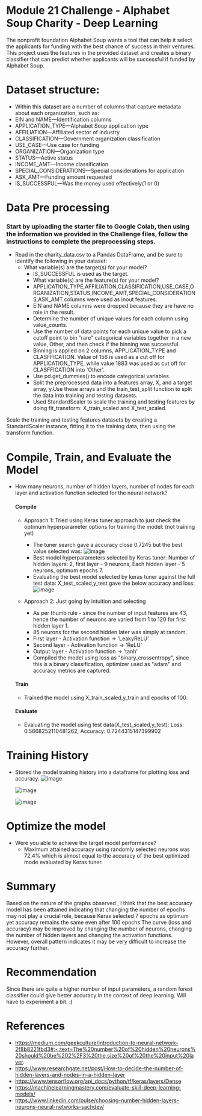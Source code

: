 # Module 21 Challenge - Alphabet Soup Charity - Deep Learning
The nonprofit foundation Alphabet Soup wants a tool that can help it select the applicants for funding with the best chance of success in their ventures. This project uses the features in the provided dataset and creates a binary classifier that can predict whether applicants will be successful if funded by Alphabet Soup.

# Dataset structure: 
   * Within this dataset are a number of columns that capture metadata about each organization, such as:
   * EIN and NAME—Identification columns
   * APPLICATION_TYPE—Alphabet Soup application type
   * AFFILIATION—Affiliated sector of industry
   * CLASSIFICATION—Government organization classification
   * USE_CASE—Use case for funding
   * ORGANIZATION—Organization type
   * STATUS—Active status
   * INCOME_AMT—Income classification
   * SPECIAL_CONSIDERATIONS—Special considerations for application
   * ASK_AMT—Funding amount requested
   * IS_SUCCESSFUL—Was the money used effectively(1 or 0)
     

# Data Pre processing
  ### Start by uploading the starter file to Google Colab, then using the information we provided in the Challenge files, follow the instructions to complete the preprocessing steps.

  * Read in the charity_data.csv to a Pandas DataFrame, and be sure to identify the following in your dataset:
    * What variable(s) are the target(s) for your model?
      * IS_SUCCESSFUL is used as the target. 
      * What variable(s) are the feature(s) for your model?
      * APPLICATION_TYPE,AFFILIATION,CLASSIFICATION,USE_CASE,ORGANIZATION,STATUS,INCOME_AMT,SPECIAL_CONSIDERATIONS,ASK_AMT columns were used as inout features.
      * EIN and NAME columns were dropped because they are have no role in the result. 
      * Determine the number of unique values for each column using value_counts.
      * Use the number of data points for each unique value to pick a cutoff point to bin "rare" categorical variables together in a new value, Other, and then check if the binning was successful.
      * Binning is applied on 2 columns, APPLICATION_TYPE and CLASFFICATION.
        Value of 156 is used as a cut off for APPLICATION_TYPE, while value 1883 was used as cut off for CLASFFICATION into 'Other'. 
      * Use pd.get_dummies() to encode categorical variables.
      * Split the preprocessed data into a features array, X, and a target array, y.Use these arrays and the train_test_split function to split the data into training and testing datasets.
      * Used StandardScaler to scale the training and testing features by doing fit_transform:  X_train_scaled and X_test_scaled. 

Scale the training and testing features datasets by creating a StandardScaler instance, fitting it to the training data, then using the transform function.

# Compile, Train, and Evaluate the Model
* How many neurons, number of hidden layers, number of nodes for each layer and activation function selected for the neural network?
  #### Compile
  * Approach 1: Tried using Keras tuner approach to just check the optimum hyperparameter options for training the model: (not training yet)
    
    * The tuner search gave a accuracy close 0.7245 but the best value selected was:
      ![image](https://github.com/BijoyetaK/deep-learning-challeng/assets/126313924/12cd70d5-45f1-459c-b77b-2190293f8f0a)
    * Best model hyperparameters selected by Keras tuner:
      Number of hidden layers: 2, first layer - 9 neurons, Each hidden layer - 5 neurons, optimum epochs 7.
    * Evaluating the best model selected by keras tuner against the full test data: X_test_scaled,y_test gave the below accuracy and loss:
      ![image](https://github.com/BijoyetaK/deep-learning-challeng/assets/126313924/e90fe18e-d689-4703-a263-d5ec29abcaef)
      
  * Approach 2: Just going by intuition and selecting 
    * As per thumb rule - since the number of input features are 43, hence the number of neurons are varied from 1 to 120 for first hidden layer 1.
    * 85 neurons for the second hidden later was simply at random.
    * First layer - Activation function -> 'LeakyReLU'
    * Second layer - Activation function -> 'ReLU'
    * Output layer - Activation function -> 'tanh'
    * Compiled the model using loss as "binary_crossentropy", since this is a binary classification, optimizer used as "adam" and accuracy metrics are captured.
  #### Train   
    * Trained the model using X_train_scaled,y_train and epochs of 100.
  #### Evaluate
    * Evaluating the model using test data(X_test_scaled,y_test):
      Loss: 0.5668252110481262, Accuracy: 0.7244315147399902
         
# Training History 
  * Stored the model training history into a dataframe for plotting loss and accuracy.
    ![image](https://github.com/BijoyetaK/deep-learning-challeng/assets/126313924/0a6ca654-7fb9-4334-8266-430a6eb666fc)

    ![image](https://github.com/BijoyetaK/deep-learning-challeng/assets/126313924/4b05db5b-c39f-464b-85d5-59d3bc282ab9)

    ![image](https://github.com/BijoyetaK/deep-learning-challeng/assets/126313924/ed4edfc7-48ef-422d-95db-4601a3cd1203)

# Optimize the model
  * Were you able to achieve the target model performance?
    - Maximum attained accuracy using randomly selected neurons was 72.4% which is almost equal to the accuracy of the best optimized mode evaluated by Keras tuner. 


#  Summary
Based on the nature of the graphs observed , I think that the best accuracy model has been attained indicating that changing the number of epochs may not play a crucial role, because Keras selected 7 epochs as optimum yet accuracy remains the same even after 100 epochs.The curve (loss and accuracy) may be improved by changing the number of neurons, changing the number of hidden layers and changing the activation functions. However, overall pattern indicates it may be very difficult to increase the accuracy further. 

#  Recommendation
Since there are quite a higher number of input parameters, a random forest classifier could give better accuracy in the context of deep learning. Will have to experiment a bit. :) 

#  References
   * https://medium.com/geekculture/introduction-to-neural-network-2f8b8221fbd3#:~:text=The%20number%20of%20hidden%20neurons%20should%20be%202%2F3%20the,size%20of%20the%20input%20layer.
   * https://www.researchgate.net/post/How-to-decide-the-number-of-hidden-layers-and-nodes-in-a-hidden-layer
   * https://www.tensorflow.org/api_docs/python/tf/keras/layers/Dense
   * https://machinelearningmastery.com/evaluate-skill-deep-learning-models/
   * https://www.linkedin.com/pulse/choosing-number-hidden-layers-neurons-neural-networks-sachdev/
     
